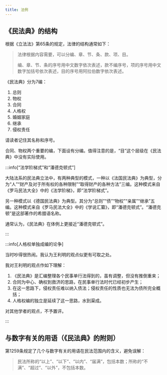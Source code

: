 ```yaml
---
title: 法例
---
```


## 《民法典》的结构

根据《立法法》第65条的规定，法律的结构通常如下：

> 法律根据内容需要，可以分编、章、节、条、款、项、目。
> 
> 编、章、节、条的序号用中文数字依次表述，款不编序号，项的序号用中文数字加括号依次表述，目的序号用阿拉伯数字依次表述。

《民法典》分为7编：

1. 总则
2. 物权
3. 合同
4. 人格权
5. 婚姻家庭
6. 继承
7. 侵权责任

请读者记住其名称和序号。

合同、物权两个重要的编，下面设有分编。值得注意的是，“目”这个层级在《民法典》中没有实际使用。

:::info[“法学阶梯式”和“潘德克顿式”]

大陆法系的民法典立法中，有两种典型的模式，一种以《法国民法典》为典型，分为“人”“财产及对于所有权的各种限制”“取得财产的各种方法”三编。这种模式来自《罗马民法大全》中的《法学阶梯》，即“法学阶梯式”。

另一种模式以《德国民法典》为典型。其分为“总则”“债”“物权”“亲属”“继承”五编。这种模式来自《罗马民法大全》中的《学说汇纂》，即“潘德克顿式”。“潘德克顿”是这部著作的希腊语名称。

通常认为，《民法典》在体例上更接近“潘德克顿式”。

:::

:::info[人格权单独成编的论争]

当时吵得很热闹。我认为王利明的观点似更有可取之处。

我对王利明的观点作如下理解：

1. 《民法典》是汇编整理各个民事单行法得到的，虽有调整，但没有推倒重来；
2. 合同为中心、确权到救济的思路，在民事单行法时代已经初步产生；
3. 在这一思路下，侵权责任难以纳入债法；侵权责任的性质也无法为债所完全概括；
4. 人格权编的独立是延续了这一思路，水到渠成。

对其他学者的观点，不予置评。

:::

## 与数字有关的用语（《民法典》的附则）

第1259条规定了几个与数字有关的用语在民法范围内的含义，避免误解：

> 民法所称的“以上”、“以下”、“以内”、“届满”，包括本数；所称的“不满”、“超过”、“以外”，不包括本数。
